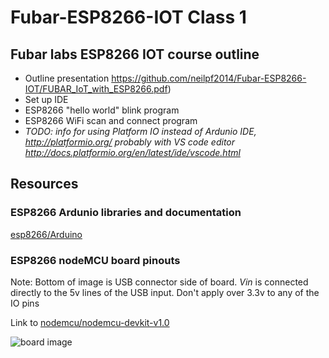 # **Fubar-ESP8266-IOT Class 1**
## Fubar labs ESP8266 IOT course outline
- Outline presentation https://github.com/neilpf2014/Fubar-ESP8266-IOT/FUBAR_IoT_with_ESP8266.pdf) 
- Set up IDE
- ESP8266 "hello world" blink program
- ESP8266 WiFi scan and connect program
- *TODO: info for using Platform IO instead of Ardunio IDE, http://platformio.org/ probably with VS code editor http://docs.platformio.org/en/latest/ide/vscode.html*


## Resources

### ESP8266 Ardunio libraries and documentation

[esp8266/Arduino](https://github.com/esp8266/Arduino)

### ESP8266 nodeMCU board pinouts

Note: Bottom of image is USB connector side of board.  *Vin* is connected directly to the 5v lines of the USB input. Don't apply over 3.3v to any of the IO pins

Link to [nodemcu/nodemcu-devkit-v1.0](https://github.com/nodemcu/nodemcu-devkit-v1.0)

![board image](https://raw.githubusercontent.com/nodemcu/nodemcu-devkit-v1.0/master/Documents/NODEMCU_DEVKIT_V1.0_PINMAP.png)

